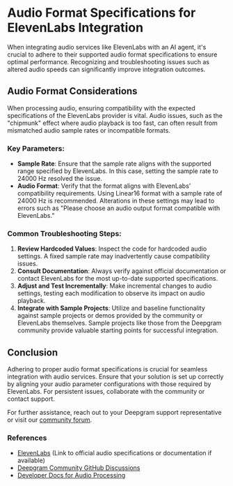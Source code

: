 # Audio Format Specifications for ElevenLabs Integration

When integrating audio services like ElevenLabs with an AI agent, it's crucial to adhere to their supported audio format specifications to ensure optimal performance. Recognizing and troubleshooting issues such as altered audio speeds can significantly improve integration outcomes.

## Audio Format Considerations

When processing audio, ensuring compatibility with the expected specifications of the ElevenLabs provider is vital. Audio issues, such as the "chipmunk" effect where audio playback is too fast, can often result from mismatched audio sample rates or incompatible formats.

### Key Parameters:

- **Sample Rate**: Ensure that the sample rate aligns with the supported range specified by ElevenLabs. In this case, setting the sample rate to 24000 Hz resolved the issue.
- **Audio Format**: Verify that the format aligns with ElevenLabs' compatibility requirements. Using Linear16 format with a sample rate of 24000 Hz is recommended. Alterations in these settings may lead to errors such as "Please choose an audio output format compatible with ElevenLabs."

### Common Troubleshooting Steps:

1. **Review Hardcoded Values**: Inspect the code for hardcoded audio settings. A fixed sample rate may inadvertently cause compatibility issues.
2. **Consult Documentation**: Always verify against official documentation or contact ElevenLabs for the most up-to-date supported specifications.
3. **Adjust and Test Incrementally**: Make incremental changes to audio settings, testing each modification to observe its impact on audio playback.
4. **Integrate with Sample Projects**: Utilize and baseline functionality against sample projects or demos provided by the community or ElevenLabs themselves. Sample projects like those from the Deepgram community provide valuable starting points for successful integration.

## Conclusion

Adhering to proper audio format specifications is crucial for seamless integration with audio services. Ensure that your solution is set up correctly by aligning your audio parameter configurations with those required by ElevenLabs. For persistent issues, collaborate with the community or contact support.

For further assistance, reach out to your Deepgram support representative or visit our [community forum](https://discord.gg/deepgram).

### References

- [ElevenLabs](#) (Link to official audio specifications or documentation if available)
- [Deepgram Community GitHub Discussions](https://github.com/orgs/deepgram/discussions)
- [Developer Docs for Audio Processing](https://developers.deepgram.com/)